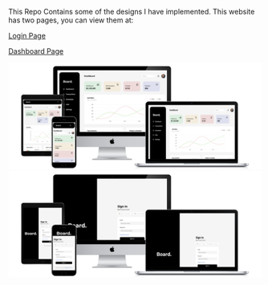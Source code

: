 This Repo Contains some of the designs I have implemented. This website has two pages, you can view them at:

[Login Page](https://dashboard-design-ashy.vercel.app/)

[Dashboard Page](https://dashboard-design-ashy.vercel.app/dashboard)

![](https://raw.githubusercontent.com/toth2000/Dashboard_Design/master/screenshot/dashboard.png)
![](https://raw.githubusercontent.com/toth2000/Dashboard_Design/master/screenshot/signin.png)
